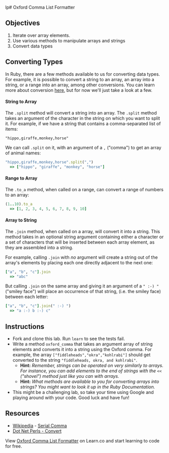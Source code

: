 lp# Oxford Comma List Formatter

## Objectives

1. Iterate over array elements.
2. Use various methods to manipulate arrays and strings 
3. Convert data types

## Converting Types

In Ruby, there are a few methods available to us for converting data types. For example, it is possible to convert a string to an array, an array into a string, or a range into an array, among other conversions. You can learn more about conversion [here](http://www.dotnetperls.com/convert-ruby), but for now we'll just take a look at a few. 

#### String to Array

The `.split` method will convert a string into an array. The `.split` method takes an argument of the character in the string on which you want to split it. For example, if we have a string that contains a comma-separated list of items: 

`"hippo,giraffe,monkey,horse"`

We can call `.split` on it, with an argument of a `,` ("comma") to get an array of animal names:

```ruby
"hippo,giraffe,monkey,horse".split(",")
  => ["hippo", "giraffe", "monkey", "horse"]
```

#### Range to Array

The `.to_a` method, when called on a range, can convert a range of numbers to an array: 

```ruby
(1..10).to_a
  => [1, 2, 3, 4, 5, 6, 7, 8, 9, 10]
```

#### Array to String

The `.join` method, when called on a array, will convert it into a string. This method takes in an optional string argument containing either a character or a set of characters that will be inserted between each array element, as they are assembled into a string.

For example, calling `.join` with *no* argument will create a string out of the array's elements by placing each one directly adjacent to the next one: 

```ruby
["a", "b", "c"].join
  => "abc"
```
But calling `.join` on the same array and giving it an argument of a `" :-) "` ("smiley face") will place an occurrence of that string, (i.e. the smiley face) between each letter:

```ruby
["a", "b", "c"].join(" :-) ")
  => "a :-) b :-) c"
```

## Instructions 

* Fork and clone this lab. Run `learn` to see the tests fail.
* Write a method `oxford_comma` that takes an argument array of string elements and converts it into a string using the Oxford comma. For example, the array `["fiddleheads","okra","kohlrabi"]` should get converted to the string `"fiddleheads, okra, and kohlrabi"`.
  * **Hint:** *Remember, strings can be operated on very similarly to arrays. For instance, you can add elements to the end of strings with the* `<<` *("shovel") method just like you can with arrays.*
  * **Hint:** *What methods are available to you for converting arrays into strings? You might want to look it up in the Ruby Documentation.*
* This might be a challenging lab, so take your time using Google and playing around with your code. Good luck and have fun!

## Resources
* [Wikipedia](http://en.wikipedia.org) - [Serial Comma](http://en.wikipedia.org/wiki/Serial_comma)
* [Dot Net Perls - Convert](http://www.dotnetperls.com/convert-ruby)

<p data-visibility='hidden'>View <a href='https://learn.co/lessons/oxford-comma' title='Oxford Comma List Formatter'>Oxford Comma List Formatter</a> on Learn.co and start learning to code for free.</p>

